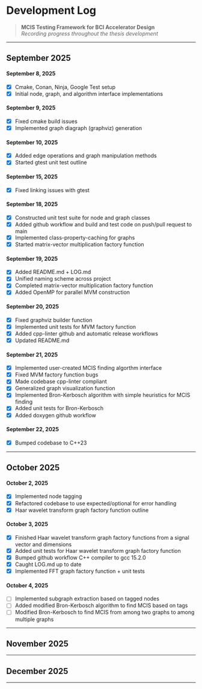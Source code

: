 # Development Log

> **MCIS Testing Framework for BCI Accelerator Design**\
> _Recording progress throughout the thesis development_

---

## September 2025

#### September 8, 2025

- [x] Cmake, Conan, Ninja, Google Test setup
- [x] Initial node, graph, and algorithm interface implementations

#### September 9, 2025

- [x] Fixed cmake build issues
- [x] Implemented graph diagraph (graphviz) generation

#### September 10, 2025

- [x] Added edge operations and graph manipulation methods
- [x] Started gtest unit test outline

#### September 15, 2025

- [x] Fixed linking issues with gtest

#### September 18, 2025

- [x] Constructed unit test suite for node and graph classes
- [x] Added github workflow and build and test code on push/pull request to main
- [x] Implemented class-property-caching for graphs
- [x] Started matrix-vector multiplication factory function

#### September 19, 2025

- [x] Added README.md + LOG.md
- [x] Unified naming scheme across project
- [x] Completed matrix-vector multiplication factory function
- [x] Added OpenMP for parallel MVM construction

#### September 20, 2025

- [x] Fixed graphviz builder function
- [x] Implemented unit tests for MVM factory function
- [x] Added cpp-linter github and automatic release workflows
- [x] Updated README.md

#### September 21, 2025

- [x] Implemented user-created MCIS finding algorthm interface
- [x] Fixed MVM factory function bugs
- [x] Made codebase cpp-linter compliant
- [x] Generalized graph visualization function
- [x] Implemented Bron-Kerbosch algorithm with simple heuristics for MCIS finding
- [x] Added unit tests for Bron-Kerbosch
- [x] Added doxygen github workflow

#### September 22, 2025

- [x] Bumped codebase to C++23

---

## October 2025

#### October 2, 2025

- [x] Implemented node tagging
- [x] Refactored codebase to use expected/optional for error handling
- [x] Haar wavelet transform graph factory function outline

#### October 3, 2025

- [x] Finished Haar wavelet transform graph factory functions from a signal vector and dimensions
- [x] Added unit tests for Haar wavelet transform graph factory function
- [x] Bumped github workflow C++ compiler to gcc 15.2.0
- [x] Caught LOG.md up to date
- [x] Implemented FFT graph factory function + unit tests

#### October 4, 2025

- [ ] Implemented subgraph extraction based on tagged nodes
- [ ] Added modified Bron-Kerbosch algorithm to find MCIS based on tags
- [ ] Modified Bron-Kerbosch to find MCIS from among two graphs to among multiple graphs

---

## November 2025

---

## December 2025

---

